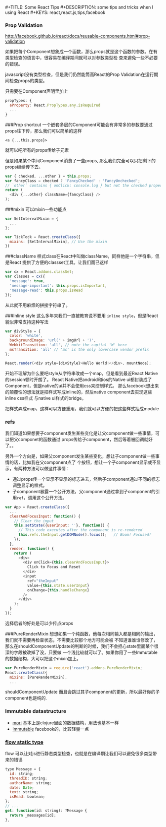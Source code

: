  #+TITLE: Some React Tips
 #+DESCRIPTION: some tips and tricks when I using React
 #+KEYS: react,react.js,tips,facebook
 
### Prop Validation

http://facebook.github.io/react/docs/reusable-components.html#prop-validation

如果把每个Component想象成一个函数，那么props就是这个函数的参数。在有类型检查的语言中，很容易在编译期间就可以对参数类型检
查来避免一些不必要的错误。

javascript没有类型检查，但是我们仍然能筒高React的Prop Validation在运行期间检查props的类型。

只需要在Component声明里加上

```javascript
propTypes: {
  aProperty: React.PropTypes.any.isRequired
  ...
}
```

###Prop shortcut
一个嵌套多层的Component可能会有非常多的参数要通过props往下传，那么我们可以简单的这样

```
<a {...this.props}>
```
就可以吧所有的props传给子元素

但是如果某个中间Component消费了一些props, 那么我们完全可以只把剩下的props继续传下去。

```js
var { checked, ...other } = this.props;
var fancyClass = checked ? 'FancyChecked' : 'FancyUnchecked';
// `other` contains { onClick: console.log } but not the checked property
return (
  <div {...other} className={fancyClass} />
);
```

###mixin
可以mixin一些功能点

```javascript
var SetIntervalMixin = {
  ...
};

var TickTock = React.createClass({
  mixins: [SetIntervalMixin], // Use the mixin
})
```

###className
样式class在React中叫做className，同样他是一个字符串，但是React
提供了方便的classset工具，让我们而已这样

```javascript
var cx = React.addons.classSet;
var classes = cx({
  'message': true,
  'message-important': this.props.isImportant,
  'message-read': this.props.isRead
});
```

从此就不用麻烦的拼接字符串了。

###Inline style
这么多年来我们一直被教育说不要用 `inline style`，但是React貌似非常支持这种写法

```javascript
var divStyle = {
  color: 'white',
  backgroundImage: 'url(' + imgUrl + ')',
  WebkitTransition: 'all', // note the capital 'W' here
  msTransition: 'all' // 'ms' is the only lowercase vendor prefix
};

React.render(<div style={divStyle}>Hello World!</div>, mountNode);
```

开始不理解为什么要吧style从字符串改成一个map，但是看到最近React Native的session顿时开朗了。
React Native把android和ios的Native ui都封装成了Component，但是native的ui并不会使用css来控制样式。
那么facebook想出来的颠覆性的想法就是把样式写成inline的，然后native component去实现这些inline css样式
与native ui样式的bridge。

把样式弄成map，这样可以方便重用，我们就可以方便的把这些样式抽成module
### refs
我们知道如果想要子component发生某些变化是让父component做一些事情，可以把父componet的函数通过
props传给子component，然后等着被回调就好了。。

另外一个方向是，如果父component发生某些变化，想让子component做一些事情的话，比如我在父component点了
个按钮，想让一个子component显示或不显示，有两种方法可以做这件事情：
- 通过props传一个显示不显示的标志进去，然后子component通过不同的标志调整显示的样式。
- 子component暴露一个公开方法，父component通过拿到子component的引用`ref`，调用这个公开方法。

```js
var App = React.createClass({
  ...
  clearAndFocusInput: function() {
    // Clear the input
    this.setState({userInput: ''}, function() {
      // This code executes after the component is re-rendered
      this.refs.theInput.getDOMNode().focus();   // Boom! Focused!
    });
  },
  render: function() {
    return (
      <div>
        <div onClick={this.clearAndFocusInput}>
          Click to Focus and Reset
        </div>
        <input
          ref="theInput"
          value={this.state.userInput}
          onChange={this.handleChange}
        />
      </div>
    );
  }
});
```
选择后者的好处是可以少传点props

###PureRenderMixin
想想如果一个纯函数，他每次相同输入都是相同的输出，我们就不需要再检查状态，不需要比较那个地方可能会被
不知道谁谁谁修改了，那么在shouldComponentUpdate的判断的时候，我们不会担心state里面某个很深的字段被改掉了没，只要做
一个浅比较就可以了。如果你用了一些Immutable的数据结构，大可以把这个mixin加上。
```js
var PureRenderMixin = require('react').addons.PureRenderMixin;
React.createClass({
  mixins: [PureRenderMixin],
  ...
```

shouldComponentUpdate 而且会跳过其子component的更新，所以最好你的子component也是纯的.
### Immutable datastructure
- [mori](http://swannodette.github.io/mori/)
基本上是clojure里面的数据结构，用法也基本一样
- [Immutable](http://facebook.github.io/immutable-js/)
facebook的，比较轻量一点

### [flow static type](http://flowtype.org/docs/react-example.html#_)
flow 可以让对js进行静态类型检查，也就是在编译期让我们可以避免很多类型带来的错误
```js
type Message = {
  id: string;
  threadID: string;
  authorName: string;
  date: Date;
  text: string;
  isRead: boolean;
};
// ...
get: function(id: string): ?Message {
  return _messages[id];
},
```

